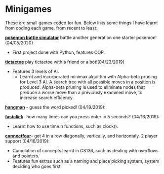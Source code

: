# Minigames

These are small games coded for fun. Below lists some things I have learnt from coding
each game, from recent to least:

**[pokemon battle simulator](https://github.com/itsbillzhang/Minigames/blob/master/Pokemon_Battle_Simulator.py)** battle another generation one starter pokemon! (04/05/2020)
- First project done with Python, features OOP.

**[tictactoe](https://github.com/itsbillzhang/Minigames/blob/master/tictactoe.c)** play tictactoe with a friend or a bot!(04/23/2019) 
- Features 3 levels of AI.
	- Learnt and incorporated minimax algoithm with Alpha-beta pruning for Level 3 AI. A search tree with all possible moves in a 	position is produced. Alpha-beta pruning is used to eliminate nodes that produce a worse move than a previously examined move, to increase search efficency. 
  
**[hangman](https://github.com/itsbillzhang/Minigames/blob/master/hangman.c)** - guess the word picked! (04/19/2019):

**[fastclick](https://github.com/itsbillzhang/Minigames/blob/master/fastclick.c)**- how many times can you press enter in 5 seconds? (04/16/2019):
- Learnt how to use time.h functions, such as clock().

**[connectfour](https://github.com/itsbillzhang/Minigames/blob/master/connect4.c)**- get 4 in a row diagonally, vertically, and horizontaly. 2 player support (04/16/2019):
- Cumulation of concepts learnt in CS136, such as dealing with overflows and pointers.
- Features fun extras such as a naming and piece picking system, system deciding who goes first.

